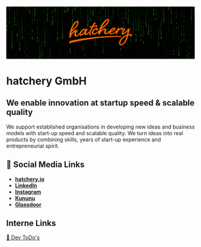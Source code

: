 ![](https://github.com/hatcheryio/.github/raw/dev/profile/hero.png)

# hatchery GmbH

## We enable innovation at startup speed & scalable quality

We support established organisations in developing new ideas and business models with start-up speed and scalable quality. We turn ideas into real products by combining skills, years of start-up experience and entrepreneurial spirit.



## 💬 Social Media Links
- **[hatchery.io](https://hatchery.io)**
- **[LinkedIn](https://www.linkedin.com/company/5169668)**
- **[Instagram](https://www.instagram.com/hatchery.io/)**
- **[Kununu](https://www.kununu.com/de/hatchery)**
- **[Glassdoor](https://www.glassdoor.de/Überblick/Arbeit-bei-hatchery-Germany-EI_IE2474885.11,27.htm)**


## Interne Links
[📝 Dev ToDo's](https://github.com/orgs/hatcheryio/projects/1)
